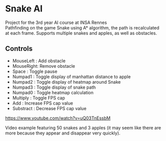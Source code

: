 # Snake AI  

Project for the 3rd year AI course at INSA Rennes  
Pathfinding on the game Snake using A* algorithm, the path is recalculated at each frame.
Supports multiple snakes and apples, as well as obstacles.

## Controls  

- MouseLeft : Add obstacle
- MouseRight: Remove obstacle
- Space		: Toggle pause
- Numpad1 	: Toggle display of manhattan distance to apple
- Numpad2 	: Toggle display of heatmap around Snake
- Numpad3 	: Toggle display of snake path
- Numpad0	: Toggle heatmap calculation
- Multiply	: Toggle FPS cap
- Add		: Increase FPS cap value
- Substract	: Decrease FPS cap value

https://www.youtube.com/watch?v=uQ03TnEssbM

Video example featuring 50 snakes and 3 apples (it may seem like there are more because they appear and disappear very quickly).
